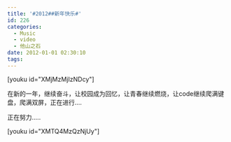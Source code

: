 ```yaml
---
title: '#2012##新年快乐#'
id: 226
categories:
  - Music
  - video
  - 他山之石
date: 2012-01-01 02:30:10
tags:
---
```


[youku id="XMjMzMjIzNDcy"]

在新的一年，继续奋斗，让校园成为回忆，让青春继续燃烧，让code继续爬满键盘，爬满双屏，正在进行....

正在努力.....

[youku id="XMTQ4MzQzNjUy"] 